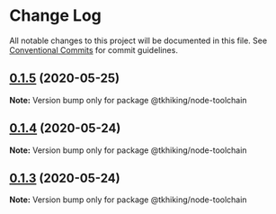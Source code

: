 # Change Log

All notable changes to this project will be documented in this file.
See [Conventional Commits](https://conventionalcommits.org) for commit guidelines.

## [0.1.5](https://github.com/tkhiking/config-js/compare/v0.1.4...v0.1.5) (2020-05-25)

**Note:** Version bump only for package @tkhiking/node-toolchain





## [0.1.4](https://github.com/tkhiking/config-js/compare/v0.1.3...v0.1.4) (2020-05-24)

**Note:** Version bump only for package @tkhiking/node-toolchain





## [0.1.3](https://github.com/tkhiking/config-js/compare/v0.1.2...v0.1.3) (2020-05-24)

**Note:** Version bump only for package @tkhiking/node-toolchain
